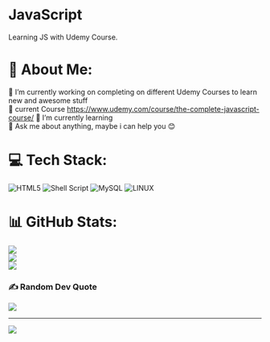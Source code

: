 # JavaScript
 Learning JS with Udemy Course.



# 💫 About Me:
🔭 I’m currently working on completing on different Udemy Courses to learn new and awesome stuff<br>
📖 current Course https://www.udemy.com/course/the-complete-javascript-course/
🌱 I’m currently learning<br>
💬 Ask me about anything, maybe i can help you 😊

# 💻 Tech Stack:
![HTML5](https://img.shields.io/badge/html5-%23E34F26.svg?style=flat-square&logo=html5&logoColor=white) ![Shell Script](https://img.shields.io/badge/shell_script-%23121011.svg?style=flat-square&logo=gnu-bash&logoColor=white) ![MySQL](https://img.shields.io/badge/mysql-%2300f.svg?style=flat-square&logo=mysql&logoColor=white) ![LINUX](https://img.shields.io/badge/Linux-FCC624?style=flat-square&logo=linux&logoColor=black)
# 📊 GitHub Stats:
![](https://github-readme-stats.vercel.app/api?username=CKnuchel&theme=dark&hide_border=false&include_all_commits=true&count_private=false)<br/>
![](https://github-readme-streak-stats.herokuapp.com/?user=CKnuchel&theme=dark&hide_border=false)<br/>
![](https://github-readme-stats.vercel.app/api/top-langs/?username=CKnuchel&theme=dark&hide_border=false&include_all_commits=true&count_private=false&layout=compact)

### ✍️ Random Dev Quote
![](https://quotes-github-readme.vercel.app/api?type=horizontal&theme=dark)

---
[![](https://visitcount.itsvg.in/api?id=CKnuchel&icon=0&color=0)](https://visitcount.itsvg.in)
